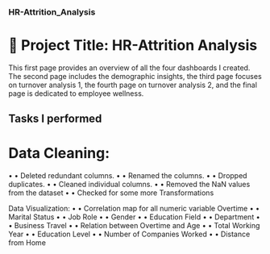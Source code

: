 ### HR-Attrition_Analysis

# 📍 Project Title: HR-Attrition Analysis

This first page provides an overview of all the four dashboards I created. The second page includes the demographic insights, the third page focuses on turnover analysis 1, the fourth page on turnover analysis 2, and the final page is dedicated to employee wellness.

## Tasks I performed
# Data Cleaning: 
•	• Deleted redundant columns. 
•	• Renamed the columns. 
•	• Dropped duplicates. 
•	• Cleaned individual columns. 
•	• Removed the NaN values from the dataset 
•	• Checked for some more Transformations 

Data Visualization: 
•	• Correlation map for all numeric variable Overtime 
•	• Marital Status 
•	• Job Role 
•	• Gender 
•	• Education Field 
•	• Department 
•	• Business Travel 
•	• Relation between Overtime and Age 
•	• Total Working Year 
•	• Education Level 
•	• Number of Companies Worked 
•	• Distance from Home 
